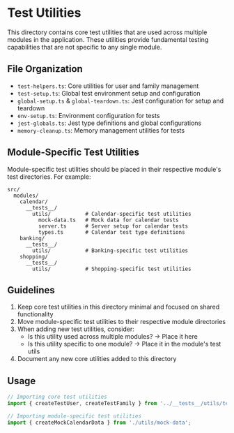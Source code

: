 # Test Utilities

This directory contains core test utilities that are used across multiple modules in the application. These utilities provide fundamental testing capabilities that are not specific to any single module.

## File Organization

- `test-helpers.ts`: Core utilities for user and family management
- `test-setup.ts`: Global test environment setup and configuration
- `global-setup.ts` & `global-teardown.ts`: Jest configuration for setup and teardown
- `env-setup.ts`: Environment configuration for tests
- `jest-globals.ts`: Jest type definitions and global configurations
- `memory-cleanup.ts`: Memory management utilities for tests

## Module-Specific Test Utilities

Module-specific test utilities should be placed in their respective module's test directories. For example:

```
src/
  modules/
    calendar/
      __tests__/
        utils/           # Calendar-specific test utilities
          mock-data.ts   # Mock data for calendar tests
          server.ts      # Server setup for calendar tests
          types.ts       # Calendar test type definitions
    banking/
      __tests__/
        utils/           # Banking-specific test utilities
    shopping/
      __tests__/
        utils/           # Shopping-specific test utilities
```

## Guidelines

1. Keep core test utilities in this directory minimal and focused on shared functionality
2. Move module-specific test utilities to their respective module directories
3. When adding new test utilities, consider:
   - Is this utility used across multiple modules? → Place it here
   - Is this utility specific to one module? → Place it in the module's test utils
4. Document any new core utilities added to this directory

## Usage

```typescript
// Importing core test utilities
import { createTestUser, createTestFamily } from '../__tests__/utils/test-helpers';

// Importing module-specific test utilities
import { createMockCalendarData } from './utils/mock-data';
